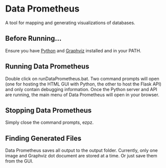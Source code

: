 # Data Prometheus

A tool for mapping and generating visualizations of databases.


## Before Running...

Ensure you have [Python](https://www.python.org/downloads/) and [Graphviz](https://graphviz.org/download/) installed and in your PATH.

## Running Data Prometheus

Double click on runDataPrometheus.bat. Two command prompts will open (one for hosting the HTML GUI with Python, the other to host the Flask API) and only contain debugging information. Once the Python server and API are running, the main menu of Data Prometheus will open in your browser.

## Stopping Data Prometheus

Simply close the command prompts, ezpz.

## Finding Generated Files

Data Prometheus saves all output to the output folder. Currently, only one image and Graphviz dot document are stored at a time. Or just save them from the GUI.